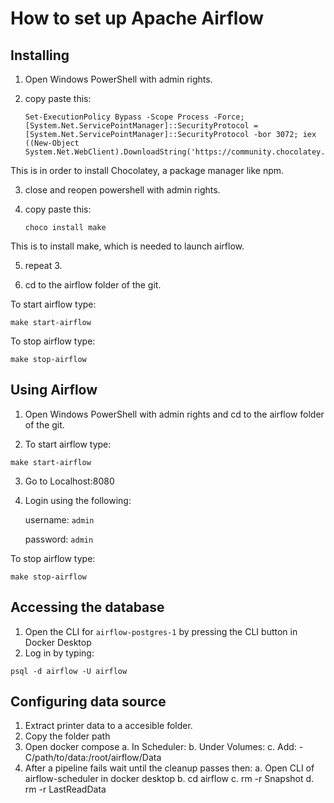 # How to set up Apache Airflow

## Installing
1. Open Windows PowerShell with admin rights.

2. copy paste this:

	```
	Set-ExecutionPolicy Bypass -Scope Process -Force; [System.Net.ServicePointManager]::SecurityProtocol = [System.Net.ServicePointManager]::SecurityProtocol -bor 3072; iex ((New-Object System.Net.WebClient).DownloadString('https://community.chocolatey.org/install.ps1'))
	```

This is in order to install Chocolatey, a package manager like npm.

3. close and reopen powershell with admin rights.

4. copy paste this:

    ```
	choco install make
    ```
This is to install make, which is needed to launch airflow.

5. repeat 3.

6. cd to the airflow folder of the git.

To start airflow type:
```
make start-airflow
```
To stop airflow type:
```
make stop-airflow
```	
## Using Airflow

1. Open Windows PowerShell with admin rights and cd to the airflow folder of the git.

2. To start airflow type:
```
make start-airflow
```	
3. Go to Localhost:8080

4. Login using the following:

    username: ```admin```
    
    password: ```admin```
    
To stop airflow type:
```
make stop-airflow
```	
## Accessing the database
1. Open the CLI for ```airflow-postgres-1``` by pressing the CLI button in Docker Desktop
2. Log in by typing:
```
psql -d airflow -U airflow
```
## Configuring data source
1. Extract printer data to a accesible folder.
2. Copy the folder path
3. Open docker compose
    a. In Scheduler:
    b. Under Volumes:
    c. Add: - C/path/to/data:/root/airflow/Data
4. After a pipeline fails wait until the cleanup passes then:
    a. Open CLI of airflow-scheduler in docker desktop
    b. cd airflow
    c. rm -r Snapshot
    d. rm -r LastReadData

